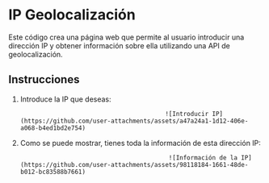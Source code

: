 # IP Geolocalización

Este código crea una página web que permite al usuario introducir una dirección IP y obtener información sobre ella utilizando una API de geolocalización.

## Instrucciones

1. Introduce la IP que deseas:

                                               ![Introducir IP](https://github.com/user-attachments/assets/a47a24a1-1d12-406e-a068-b4ed1bd2e754)

3. Como se puede mostrar, tienes toda la información de esta dirección IP:

                                                ![Información de la IP](https://github.com/user-attachments/assets/98118184-1661-48de-b012-bc83588b7661)
